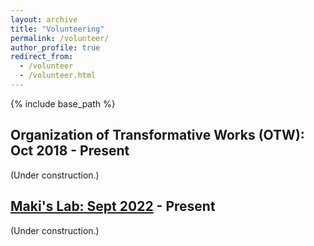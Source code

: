 ```yaml
---
layout: archive
title: "Volunteering"
permalink: /volunteer/
author_profile: true
redirect_from:
  - /volunteer
  - /volunteer.html
---
```


{% include base_path %}

Organization of Transformative Works (OTW): Oct 2018 - Present
------

(Under construction.)

[Maki's Lab: Sept 2022](https://www.maki-math.com/) - Present
------

(Under construction.)
